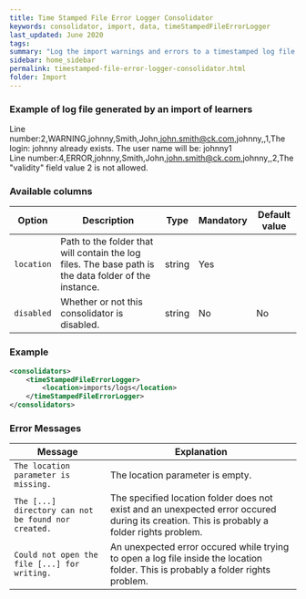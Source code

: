 ```yaml
---
title: Time Stamped File Error Logger Consolidator
keywords: consolidator, import, data, timeStampedFileErrorLogger
last_updated: June 2020
tags:
summary: "Log the import warnings and errors to a timestamped log file in the specified folder. <br>Each line will be prefixed by the line number and the error type. <br>"
sidebar: home_sidebar
permalink: timestamped-file-error-logger-consolidator.html
folder: Import
---
```



### Example of log file generated by an import of learners

Line number:2,WARNING,johnny,Smith,John,john.smith@ck.com,johnny,,1,The login: johnny already exists. The user name will be: johnny1 <br>
Line number:4,ERROR,johnny,Smith,John,john.smith@ck.com,johnny,,2,The "validity" field value 2 is not allowed.


### Available columns

Option | Description | Type | Mandatory | Default value
--- | --- | --- | --- | ---
`location` | Path to the folder that will contain the log files. The base path is the data folder of the instance.|	string | Yes	
`disabled` | Whether or not this consolidator is disabled.|	string | No | No


### Example

```xml 
<consolidators>
	<timeStampedFileErrorLogger>
		<location>imports/logs</location>
	</timeStampedFileErrorLogger>
</consolidators>
```

### Error Messages

Message | Explanation
---- | ----
`The location parameter is missing.` | The location parameter is empty.
`The [...] directory can not be found nor created.` | The specified location folder does not exist and an unexpected error occured during its creation. This is probably a folder rights problem.
`Could not open the file [...] for writing.` | An unexpected error occured while trying to open a log file inside the location folder. This is probably a folder rights problem.